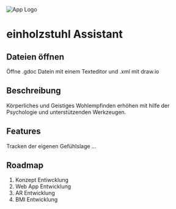 ![App Logo](https://i.imgur.com/5J0OQCz.png)
# einholzstuhl Assistant
## Dateien öffnen
Öffne .gdoc Datein mit einem Texteditor und .xml mit draw.io

## Beschreibung
Körperliches und Geistiges Wohlempfinden erhöhen mit hilfe der Psychologie und unterstützenden Werkzeugen.

## Features
Tracken der eigenen Gefühlslage
...

## Roadmap
1. Konzept Entiwcklung
2. Web App Entwicklung
3. AR Entwicklung
4. BMI Entwicklung
